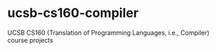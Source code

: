 # ucsb-cs160-compiler
UCSB CS160 (Translation of Programming Languages, i.e., Compiler) course projects
